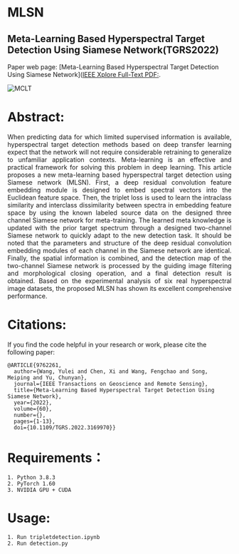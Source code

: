 # MLSN

## Meta-Learning Based Hyperspectral Target Detection Using Siamese Network(TGRS2022)

Paper web page: [Meta-Learning Based Hyperspectral Target Detection Using Siamese Network]([IEEE Xplore Full-Text PDF:](https://ieeexplore.ieee.org/stamp/stamp.jsp?tp=&arnumber=9762261).

![MCLT](figure/MSLN.png)

# Abstract:

<p style="text-align: justify;">
    When predicting data for which limited supervised information is available, hyperspectral target detection methods based on deep transfer learning expect that the network will not require considerable retraining to generalize to unfamiliar application contexts. Meta-learning is an effective and practical framework for solving this problem in deep learning. This article proposes a new meta-learning based hyperspectral target detection using Siamese network (MLSN). First, a deep residual convolution feature embedding module is designed to embed spectral vectors into the Euclidean feature space. Then, the triplet loss is used to learn the intraclass similarity and interclass dissimilarity between spectra in embedding feature space by
using the known labeled source data on the designed three channel Siamese network for meta-training. The learned meta knowledge is updated with the prior target spectrum through a designed two-channel Siamese network to quickly adapt to the new detection task. It should be noted that the parameters and structure of the deep residual convolution embedding modules of each channel in the Siamese network are identical. Finally, the spatial information is combined, and the detection map of the two-channel Siamese network is processed by the guiding image filtering and morphological closing operation, and a final detection result is obtained. Based on the experimental analysis of six real hyperspectral image datasets, the proposed MLSN has shown its excellent comprehensive performance.
</p>

# Citations:

If you find the code helpful in your research or work, please cite the following paper:

```
@ARTICLE{9762261,
  author={Wang, Yulei and Chen, Xi and Wang, Fengchao and Song, Meiping and Yu, Chunyan},
  journal={IEEE Transactions on Geoscience and Remote Sensing}, 
  title={Meta-Learning Based Hyperspectral Target Detection Using Siamese Network}, 
  year={2022},
  volume={60},
  number={},
  pages={1-13},
  doi={10.1109/TGRS.2022.3169970}}
```

# Requirements：

```
1. Python 3.8.3
2. PyTorch 1.60
3. NVIDIA GPU + CUDA
```

# Usage:

```
1. Run tripletdetection.ipynb
2. Run detection.py
```

